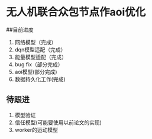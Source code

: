 # 无人机联合众包节点作aoi优化
##目前进度
1. 网络模型（完成）
2. dqn模型适配（完成）
3. 能量模型适配（完成）
4. bug fix（部分完成） 
5. aoi模型(部分完成)
6. 数据持久化工作(完成)

## 待跟进
1. 模型验证
2. 信任模型(可能要使用以前论文的实现)
3. worker的运动模型